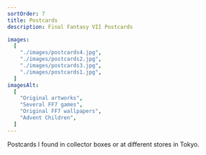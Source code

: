 ```yaml
---
sortOrder: 7
title: Postcards
description: Final Fantasy VII Postcards

images:
  [
    "./images/postcards4.jpg",
    "./images/postcards2.jpg",
    "./images/postcards3.jpg",
    "./images/postcards1.jpg",
  ]
imagesAlt:
  [
    "Original artworks",
    "Several FF7 games",
    "Original FF7 wallpapers",
    "Advent Children",
  ]
---
```


Postcards I found in collector boxes or at different stores in Tokyo.
